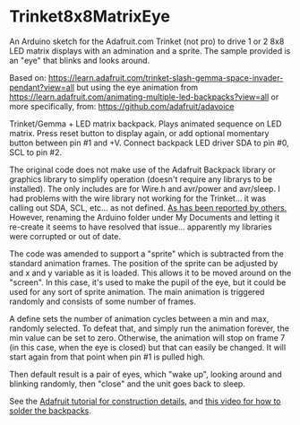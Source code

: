 # Trinket8x8MatrixEye

An Arduino sketch for the Adafruit.com Trinket (not pro) to drive 1 or 2 8x8 LED matrix displays with an admination and a sprite. The sample provided is an "eye" that blinks and looks around.

Based on:
https://learn.adafruit.com/trinket-slash-gemma-space-invader-pendant?view=all
but using the eye animation from
https://learn.adafruit.com/animating-multiple-led-backpacks?view=all
or more specifically, from:
https://github.com/adafruit/adavoice

Trinket/Gemma + LED matrix backpack.  Plays animated sequence on LED matrix.  Press reset button to display again, or add optional momentary button between pin #1 and +V. Connect backpack LED driver SDA to pin #0, SCL to pin #2. 

The original code does not make use of the Adafruit Backpack library or graphics library to simplify operation (doesn't require any librarys to be installed). The only includes are for Wire.h and avr/power and avr/sleep. I had problems with the wire library not working for the Trinket... it was calling out SDA, SCL, etc... as not defined. <a href="https://forums.adafruit.com/viewtopic.php?f=19&t=70086">As has been reported by others.</a> However, renaming the Arduino folder under My Documents and letting it re-create it seems to have resolved that issue... apparently my libraries were corrupted or out of date.

The code was amended to support a "sprite" which is subtracted from the standard animation frames. The position of the sprite can be adjusted by and x and y variable as it is loaded. This allows it to be moved around on the "screen". In this case, it's used to make the pupil of the eye, but it could be used for any sort of sprite animation. The main animation is triggered randomly and consists of some number of frames.

A define sets the number of animation cycles between a min and max, randomly selected. To defeat that, and simply run the animation forever, the min value can be set to zero. Otherwise, the animation will stop on frame 7 (in this case, when the eye is closed) but that can easily be changed. It will start again from that point when pin #1 is pulled high. 

Then default result is a pair of eyes, which "wake up", looking around and blinking randomly, then "close" and the unit goes back to sleep.

See the <a href="https://learn.adafruit.com/trinket-slash-gemma-space-invader-pendant?view=all
">Adafruit tutorial for construction details</a>, and <a href="https://www.youtube.com/watch?v=iAIfBcEAuHc">this video for how to solder the backpacks</a>. 

